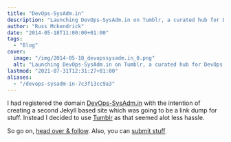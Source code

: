 ```yaml
---
title: "DevOps-SysAdm.in"
description: "Launching DevOps-SysAdm.in on Tumblr, a curated hub for DevOps and sysadmin resources. Find out why Tumblr was the chosen platform and how to contribute."
author: "Russ Mckendrick"
date: "2014-05-18T11:00:00+01:00"
tags:
  - "Blog"
cover:
  image: "/img/2014-05-18_devopssysadm.in_0.png"
  alt: "Launching DevOps-SysAdm.in on Tumblr, a curated hub for DevOps and sysadmin resources. Find out why Tumblr was the chosen platform and how to contribute."
lastmod: "2021-07-31T12:31:27+01:00"
aliases:
  - "/devops-sysadm-in-7c3f13cc9a3"
---
```


I had registered the domain [DevOps-SysAdm.in](http://devops-sysadm.in/) with the intention of creating a second Jekyll based site which was going to be a link dump for stuff. Instead I decided to use [Tumblr](https://www.tumblr.com/) as that seemed alot less hassle.

So go on, [head over & follow](http://devops-sysadm.in/). Also, you can [submit stuff](http://devops-sysadm.in/submit)
